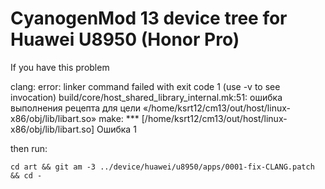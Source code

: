 
# CyanogenMod 13 device tree for Huawei U8950 (Honor Pro)

If you have this problem

  clang: error: linker command failed with exit code 1 (use -v to see invocation)
  build/core/host_shared_library_internal.mk:51: ошибка выполнения рецепта для цели «/home/ksrt12/cm13/out/host/linux-x86/obj/lib/libart.so»
  make: *** [/home/ksrt12/cm13/out/host/linux-x86/obj/lib/libart.so] Ошибка 1

then run:

    cd art && git am -3 ../device/huawei/u8950/apps/0001-fix-CLANG.patch && cd -
